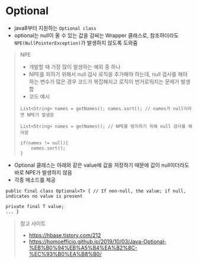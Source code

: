 # Optional

- java8부터 지원하는 `Optional class`
- optional<T>는 null이 올 수 있는 값을 감싸는 Wrapper 클래스로, 참조하더라도 `NPE(NullPointerException)`가 발생하지 않도록 도와줌

> NPE
> - 개발할 때 가장 많이 발생하는 예외 중 하나
> - NPE를 피하기 위해서 null 검사 로직을 추가해야 하는데, null 검사를 해야 하는 변수가 많은 경우 코드가 복잡해지고 로직이 번거로워지는 문제가 발생함
> - 코드 예시
> 
> ```
> List<String> names = getNames(); names.sort(); // names가 null이라면 NPE가 발생함
> 
> List<String> names = getNames(); // NPE를 방지하기 위해 null 검사를 해야함 
> 
> if(names != null){ 
>     names.sort(); 
> }
> 
> ```

- Optional 클래스는 아래와 같은 value에 값을 저장하기 때문에 값이 null이더라도 바로 NPE가 발생하지 않음
- 각종 메소드를 제공

```
public final class Optional<T> { // If non-null, the value; if null, indicates no value is present 

private final T value; 
... }

```

> 참고 사이트
> - https://hbase.tistory.com/212
> - https://homoefficio.github.io/2019/10/03/Java-Optional-%EB%B0%94%EB%A5%B4%EA%B2%8C-%EC%93%B0%EA%B8%B0/